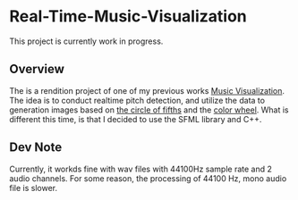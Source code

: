 # Real-Time-Music-Visualization

This project is currently work in progress.

## Overview

The is a rendition project of one of my previous works [Music Visualization](https://github.com/BenWeiTang/Music-Visualization). The idea is to conduct realtime pitch detection, and utilize the data to generation images based on [the circle of fifths](https://en.wikipedia.org/wiki/Circle_of_fifths) and the [color wheel](https://en.wikipedia.org/wiki/Color_wheel). What is different this time, is that I decided to use the SFML library and C++.

## Dev Note

Currently, it workds fine with wav files with 44100Hz sample rate and 2 audio channels. For some reason, the processing of 44100 Hz, mono audio file is slower.
